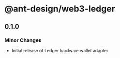 # @ant-design/web3-ledger

## 0.1.0

### Minor Changes

- Initial release of Ledger hardware wallet adapter
